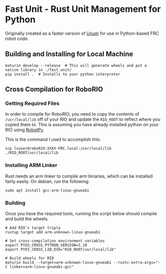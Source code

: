 # Fast Unit - Rust Unit Management for Python

Originally created as a faster version of [Unum](https://pypi.org/project/Unum/) 
for use in Python-based FRC robot code.

## Building and Installing for Local Machine

```shell
maturin develop --release  # This will generate wheels and put a native library in ./fast_unit/
pip install .  # Installs to your python interpreter
```

## Cross Compilation for RoboRIO

### Getting Required Files

In order to compile for RoboRIO, you need to copy the contents of `/usr/local/lib` off of your RIO and
update the `RIO_ROOT` to reflect where you copied them to. This is assuming you have already
installed python on your RIO using [RobotPy](https://robotpy.readthedocs.io/en/stable/).

This is the command I used to accomplish this:

```shell
scp lvuser@roboRIO-XXXX-FRC.local:/usr/local/lib ./RIO_ROOT/usr/local/lib
```

### Installing ARM Linker

Rust needs an arm linker to compile arm binaries, which can be installed fairly easily. 
On debian, run the following:

```shell
sudo apt install gcc-arm-linux-gnueabi
```

### Building

Once you have the required tools, running the script below should compile and build
the wheels.

```shell
# Add RIO's target triple
rustup target add arm-unknown-linux-gnueabi

# Set cross-compilation environment variables
export PYO3_CROSS_PYTHON_VERSION=3.10
export PYO3_CROSS_LIB_DIR="RIO_ROOT/usr/local/lib"

# Build wheels for RIO
maturin build --target=arm-unknown-linux-gnueabi --rustc-extra-args="-C linker=arm-linux-gnueabi-gcc"
```
